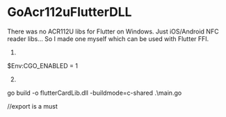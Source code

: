 # GoAcr112uFlutterDLL

There was no ACR112U libs for Flutter on Windows.
Just iOS/Android NFC reader libs... So I made one myself which can be used with Flutter FFI.

1)
$Env:CGO_ENABLED = 1

2)
go build -o flutterCardLib.dll -buildmode=c-shared .\main.go

//export is a must
